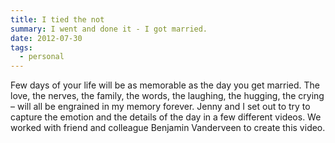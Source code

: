 ```yaml
---
title: I tied the not
summary: I went and done it - I got married. 
date: 2012-07-30
tags:
  - personal
---
```


Few days of your life will be as memorable as the day you get married. The love, the nerves, the family, the words, the laughing, the hugging, the crying – will all be engrained in my memory forever. Jenny and I set out to try to capture the emotion and the details of the day in a few different videos. We worked with friend and colleague Benjamin Vanderveen to create this video.

